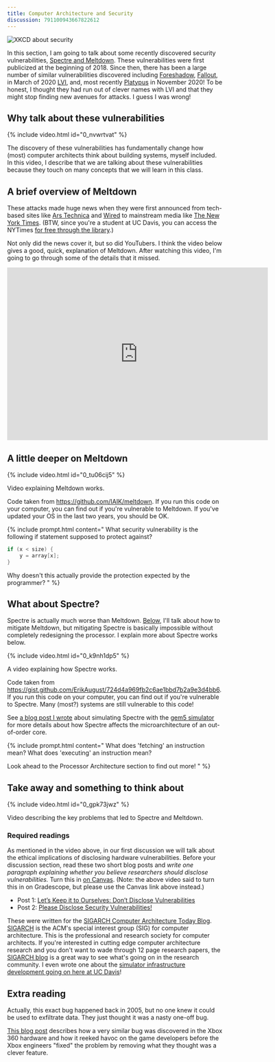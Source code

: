 ```yaml
---
title: Computer Architecture and Security
discussion: 791100943667822612
---
```


![XKCD about security](https://imgs.xkcd.com/comics/security_advice.png)

In this section, I am going to talk about some recently discovered security vulnerabilities, [Spectre and Meltdown](https://meltdownattack.com/).
These vulnerabilities were first publicized at the beginning of 2018.
Since then, there has been a large number of similar vulnerabilities discovered including [Foreshadow](https://foreshadowattack.eu/), [Fallout](https://mdsattacks.com/), in March of 2020 [LVI](https://lviattack.eu/), and, most recently [Platypus](https://platypusattack.com/) in November 2020!
To be honest, I thought they had run out of clever names with LVI and that they might stop finding new avenues for attacks.
I guess I was wrong!

## Why talk about these vulnerabilities

{% include video.html id="0_nvwrtvat" %}

The discovery of these vulnerabilities has fundamentally change how (most) computer architects think about building systems, myself included.
In this video, I describe that we are talking about these vulnerabilities because they touch on many concepts that we will learn in this class.

## A brief overview of Meltdown

These attacks made huge news when they were first announced from tech-based sites like [Ars Technica](https://arstechnica.com/gadgets/2018/01/meltdown-and-spectre-every-modern-processor-has-unfixable-security-flaws/) and [Wired](https://www.wired.com/story/critical-intel-flaw-breaks-basic-security-for-most-computers/) to mainstream media like [The New York Times](https://www.nytimes.com/2018/01/03/business/computer-flaws.html).
(BTW, since you're a student at UC Davis, you can access the NYTimes [for free through the library](https://www.library.ucdavis.edu/news/get-free-access-to-the-new-york-times/).)

Not only did the news cover it, but so did YouTubers.
I think the video below gives a good, quick, explanation of Meltdown.
After watching this video, I'm going to go through some of the details that it missed.

<iframe width="608" height="402" src="https://www.youtube.com/embed/d1BRw32nMqg" frameborder="0" allow="accelerometer; autoplay; encrypted-media; gyroscope; picture-in-picture" allowfullscreen></iframe>

## A little deeper on Meltdown

{% include video.html id="0_tu06cij5" %}

Video explaining Meltdown works.

Code taken from <https://github.com/IAIK/meltdown>.
If you run this code on your computer, you can find out if you're vulnerable to Meltdown.
If you've updated your OS in the last two years, you should be OK.

{% include prompt.html content="
What security vulnerability is the following if statement supposed to protect against?

```c
if (x < size) {
    y = array[x];
}
```

Why doesn't this actually provide the protection expected by the programmer?
" %}

## What about Spectre?

Spectre is actually much worse than Meltdown.
[Below](#take-away-and-something-to-think-about---video--), I'll talk about how to mitigate Meltdown, but mitigating Spectre is basically impossible without completely redesigning the processor.
I explain more about Spectre works below.

{% include video.html id="0_k9nh1dp5" %}

A video explaining how Spectre works.

Code taken from <https://gist.github.com/ErikAugust/724d4a969fb2c6ae1bbd7b2a9e3d4bb6>.
If you run this code on your computer, you can find out if you're vulnerable to Spectre.
Many (most?) systems are still vulnerable to this code!

See [a blog post I wrote](http://www.lowepower.com/jason/visualizing-spectre-with-gem5.html) about simulating Spectre with the [gem5 simulator](https://gem5.org) for more details about how Spectre affects the microarchitecture of an out-of-order core.

{% include prompt.html content="
What does 'fetching' an instruction mean? What does 'executing' an instruction mean?

Look ahead to the Processor Architecture section to find out more!
" %}

## Take away and something to think about

{% include video.html id="0_gpk73jwz" %}

Video describing the key problems that led to Spectre and Meltdown.

### Required readings

As mentioned in the video above, in our first discussion we will talk about the ethical implications of disclosing hardware vulnerabilities.
Before your discussion section, read these two short blog posts and *write one paragraph explaining whether you believe researchers should disclose vulnerabilities.*
Turn this in [on Canvas](https://canvas.ucdavis.edu/courses/540645/assignments/601714).
(Note: the above video said to turn this in on Gradescope, but please use the Canvas link above instead.)

* Post 1: [Let’s Keep it to Ourselves: Don’t Disclose Vulnerabilities](https://www.sigarch.org/lets-keep-it-to-ourselves-dont-disclose-vulnerabilities/)
* Post 2: [Please Disclose Security Vulnerabilities!](https://www.sigarch.org/please-disclose-security-vulnerabilities/)

These were written for the [SIGARCH Computer Architecture Today Blog](https://www.sigarch.org/blog/).
[SIGARCH](https://www.sigarch.org/) is the ACM's special interest group (SIG) for computer architecture.
This is the professional and research society for computer architects.
If you're interested in cutting edge computer architecture research and you don't want to wade through 12 page research papers, the [SIGARCH blog](https://www.sigarch.org/blog/) is a great way to see what's going on in the research community.
I even wrote one about the [simulator infrastructure development going on here at UC Davis](https://www.sigarch.org/re-gem5-building-sustainable-research-infrastructure/)!

## Extra reading

Actually, this exact bug happened back in 2005, but no one knew it could be used to exfiltrate data.
They just thought it was a nasty one-off bug.

[This blog post](https://randomascii.wordpress.com/2018/01/07/finding-a-cpu-design-bug-in-the-xbox-360/) describes how a very similar bug was discovered in the Xbox 360 hardware and how it reeked havoc on the game developers before the Xbox engineers "fixed" the problem by removing what they thought was a clever feature.
